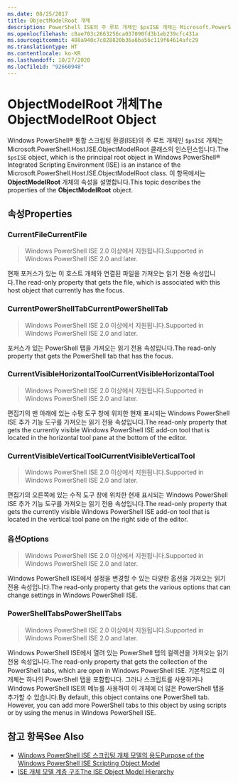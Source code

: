 ```yaml
---
ms.date: 08/25/2017
title: ObjectModelRoot 개체
description: PowerShell ISE의 주 루트 개체인 $psISE 개체는 Microsoft.PowerShell.Host.ISE.ObjectModelRoot 클래스의 인스턴스입니다. 이 항목에서는 ObjectModelRoot 개체의 속성을 설명합니다.
ms.openlocfilehash: c8ae703c2663256ca037090fd3b1eb239cfc431a
ms.sourcegitcommit: 488a940c7c828820b36a6ba56c119f64614afc29
ms.translationtype: HT
ms.contentlocale: ko-KR
ms.lasthandoff: 10/27/2020
ms.locfileid: "92660948"
---
```

# <a name="the-objectmodelroot-object"></a><span data-ttu-id="199a2-104">ObjectModelRoot 개체</span><span class="sxs-lookup"><span data-stu-id="199a2-104">The ObjectModelRoot Object</span></span>

<span data-ttu-id="199a2-105">Windows PowerShell&reg; 통합 스크립팅 환경(ISE)의 주 루트 개체인 `$psISE` 개체는 Microsoft.PowerShell.Host.ISE.ObjectModelRoot 클래스의 인스턴스입니다.</span><span class="sxs-lookup"><span data-stu-id="199a2-105">The `$psISE` object, which is the principal root object in Windows PowerShell&reg; Integrated Scripting Environment (ISE) is an instance of the Microsoft.PowerShell.Host.ISE.ObjectModelRoot class.</span></span> <span data-ttu-id="199a2-106">이 항목에서는 **ObjectModelRoot** 개체의 속성을 설명합니다.</span><span class="sxs-lookup"><span data-stu-id="199a2-106">This topic describes the properties of the **ObjectModelRoot** object.</span></span>

## <a name="properties"></a><span data-ttu-id="199a2-107">속성</span><span class="sxs-lookup"><span data-stu-id="199a2-107">Properties</span></span>

### <a name="currentfile"></a><span data-ttu-id="199a2-108">CurrentFile</span><span class="sxs-lookup"><span data-stu-id="199a2-108">CurrentFile</span></span>

> <span data-ttu-id="199a2-109">Windows PowerShell ISE 2.0 이상에서 지원됩니다.</span><span class="sxs-lookup"><span data-stu-id="199a2-109">Supported in Windows PowerShell ISE 2.0 and later.</span></span>

<span data-ttu-id="199a2-110">현재 포커스가 있는 이 호스트 개체와 연결된 파일을 가져오는 읽기 전용 속성입니다.</span><span class="sxs-lookup"><span data-stu-id="199a2-110">The read-only property that gets the file, which is associated with this host object that currently has the focus.</span></span>

### <a name="currentpowershelltab"></a><span data-ttu-id="199a2-111">CurrentPowerShellTab</span><span class="sxs-lookup"><span data-stu-id="199a2-111">CurrentPowerShellTab</span></span>

> <span data-ttu-id="199a2-112">Windows PowerShell ISE 2.0 이상에서 지원됩니다.</span><span class="sxs-lookup"><span data-stu-id="199a2-112">Supported in Windows PowerShell ISE 2.0 and later.</span></span>

<span data-ttu-id="199a2-113">포커스가 있는 PowerShell 탭을 가져오는 읽기 전용 속성입니다.</span><span class="sxs-lookup"><span data-stu-id="199a2-113">The read-only property that gets the PowerShell tab that has the focus.</span></span>

### <a name="currentvisiblehorizontaltool"></a><span data-ttu-id="199a2-114">CurrentVisibleHorizontalTool</span><span class="sxs-lookup"><span data-stu-id="199a2-114">CurrentVisibleHorizontalTool</span></span>

> <span data-ttu-id="199a2-115">Windows PowerShell ISE 2.0 이상에서 지원됩니다.</span><span class="sxs-lookup"><span data-stu-id="199a2-115">Supported in Windows PowerShell ISE 2.0 and later.</span></span>

<span data-ttu-id="199a2-116">편집기의 맨 아래에 있는 수평 도구 창에 위치한 현재 표시되는 Windows PowerShell ISE 추가 기능 도구를 가져오는 읽기 전용 속성입니다.</span><span class="sxs-lookup"><span data-stu-id="199a2-116">The read-only property that gets the currently visible Windows PowerShell ISE add-on tool that is located in the horizontal tool pane at the bottom of the editor.</span></span>

### <a name="currentvisibleverticaltool"></a><span data-ttu-id="199a2-117">CurrentVisibleVerticalTool</span><span class="sxs-lookup"><span data-stu-id="199a2-117">CurrentVisibleVerticalTool</span></span>

> <span data-ttu-id="199a2-118">Windows PowerShell ISE 2.0 이상에서 지원됩니다.</span><span class="sxs-lookup"><span data-stu-id="199a2-118">Supported in Windows PowerShell ISE 2.0 and later.</span></span>

<span data-ttu-id="199a2-119">편집기의 오른쪽에 있는 수직 도구 창에 위치한 현재 표시되는 Windows PowerShell ISE 추가 기능 도구를 가져오는 읽기 전용 속성입니다.</span><span class="sxs-lookup"><span data-stu-id="199a2-119">The read-only property that gets the currently visible Windows PowerShell ISE add-on tool that is located in the vertical tool pane on the right side of the editor.</span></span>

### <a name="options"></a><span data-ttu-id="199a2-120">옵션</span><span class="sxs-lookup"><span data-stu-id="199a2-120">Options</span></span>

> <span data-ttu-id="199a2-121">Windows PowerShell ISE 2.0 이상에서 지원됩니다.</span><span class="sxs-lookup"><span data-stu-id="199a2-121">Supported in Windows PowerShell ISE 2.0 and later.</span></span>

<span data-ttu-id="199a2-122">Windows PowerShell ISE에서 설정을 변경할 수 있는 다양한 옵션을 가져오는 읽기 전용 속성입니다.</span><span class="sxs-lookup"><span data-stu-id="199a2-122">The read-only property that gets the various options that can change settings in Windows PowerShell ISE.</span></span>

### <a name="powershelltabs"></a><span data-ttu-id="199a2-123">PowerShellTabs</span><span class="sxs-lookup"><span data-stu-id="199a2-123">PowerShellTabs</span></span>

> <span data-ttu-id="199a2-124">Windows PowerShell ISE 2.0 이상에서 지원됩니다.</span><span class="sxs-lookup"><span data-stu-id="199a2-124">Supported in Windows PowerShell ISE 2.0 and later.</span></span>

<span data-ttu-id="199a2-125">Windows PowerShell ISE에서 열려 있는 PowerShell 탭의 컬렉션을 가져오는 읽기 전용 속성입니다.</span><span class="sxs-lookup"><span data-stu-id="199a2-125">The read-only property that gets the collection of the PowerShell tabs, which are open in Windows PowerShell ISE.</span></span> <span data-ttu-id="199a2-126">기본적으로 이 개체는 하나의 PowerShell 탭을 포함합니다. 그러나 스크립트를 사용하거나 Windows PowerShell ISE의 메뉴를 사용하여 이 개체에 더 많은 PowerShell 탭을 추가할 수 있습니다.</span><span class="sxs-lookup"><span data-stu-id="199a2-126">By default, this object contains one PowerShell tab. However, you can add more PowerShell tabs to this object by using scripts or by using the menus in Windows PowerShell ISE.</span></span>

## <a name="see-also"></a><span data-ttu-id="199a2-127">참고 항목</span><span class="sxs-lookup"><span data-stu-id="199a2-127">See Also</span></span>

- [<span data-ttu-id="199a2-128">Windows PowerShell ISE 스크립팅 개체 모델의 용도</span><span class="sxs-lookup"><span data-stu-id="199a2-128">Purpose of the Windows PowerShell ISE Scripting Object Model</span></span>](Purpose-of-the-Windows-PowerShell-ISE-Scripting-Object-Model.md)
- [<span data-ttu-id="199a2-129">ISE 개체 모델 계층 구조</span><span class="sxs-lookup"><span data-stu-id="199a2-129">The ISE Object Model Hierarchy</span></span>](The-ISE-Object-Model-Hierarchy.md)

